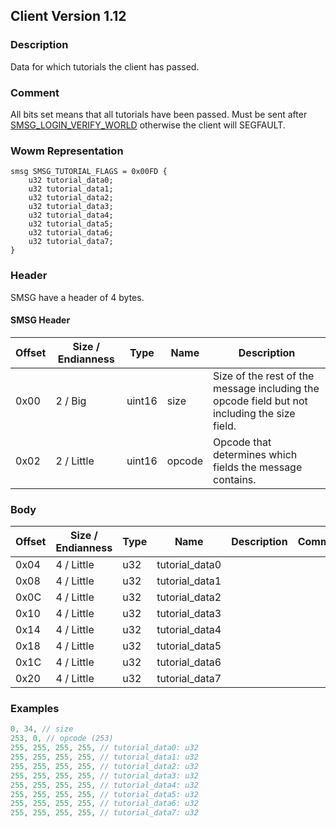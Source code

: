 ## Client Version 1.12

### Description

Data for which tutorials the client has passed.

### Comment

All bits set means that all tutorials have been passed.
Must be sent after [SMSG_LOGIN_VERIFY_WORLD](./smsg_login_verify_world.md) otherwise the client will SEGFAULT.

### Wowm Representation
```rust,ignore
smsg SMSG_TUTORIAL_FLAGS = 0x00FD {
    u32 tutorial_data0;
    u32 tutorial_data1;
    u32 tutorial_data2;
    u32 tutorial_data3;
    u32 tutorial_data4;
    u32 tutorial_data5;
    u32 tutorial_data6;
    u32 tutorial_data7;
}
```
### Header
SMSG have a header of 4 bytes.

#### SMSG Header
| Offset | Size / Endianness | Type   | Name   | Description |
| ------ | ----------------- | ------ | ------ | ----------- |
| 0x00   | 2 / Big           | uint16 | size   | Size of the rest of the message including the opcode field but not including the size field.|
| 0x02   | 2 / Little        | uint16 | opcode | Opcode that determines which fields the message contains.|
### Body
| Offset | Size / Endianness | Type | Name | Description | Comment |
| ------ | ----------------- | ---- | ---- | ----------- | ------- |
| 0x04 | 4 / Little | u32 | tutorial_data0 |  |  |
| 0x08 | 4 / Little | u32 | tutorial_data1 |  |  |
| 0x0C | 4 / Little | u32 | tutorial_data2 |  |  |
| 0x10 | 4 / Little | u32 | tutorial_data3 |  |  |
| 0x14 | 4 / Little | u32 | tutorial_data4 |  |  |
| 0x18 | 4 / Little | u32 | tutorial_data5 |  |  |
| 0x1C | 4 / Little | u32 | tutorial_data6 |  |  |
| 0x20 | 4 / Little | u32 | tutorial_data7 |  |  |
### Examples
```c
0, 34, // size
253, 0, // opcode (253)
255, 255, 255, 255, // tutorial_data0: u32
255, 255, 255, 255, // tutorial_data1: u32
255, 255, 255, 255, // tutorial_data2: u32
255, 255, 255, 255, // tutorial_data3: u32
255, 255, 255, 255, // tutorial_data4: u32
255, 255, 255, 255, // tutorial_data5: u32
255, 255, 255, 255, // tutorial_data6: u32
255, 255, 255, 255, // tutorial_data7: u32
```
